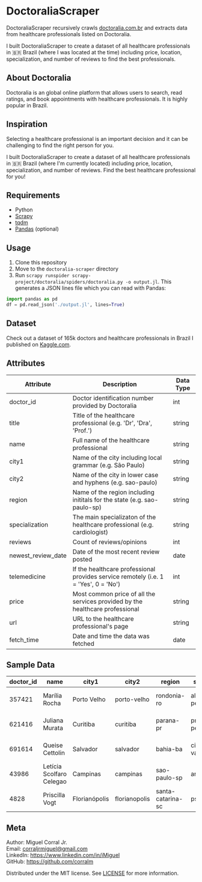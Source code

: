 # DoctoraliaScraper
DoctoraliaScraper recursively crawls [doctoralia.com.br](https://www.doctoralia.com.br/) and extracts data from healthcare professionals listed on Doctoralia.

I built DoctoraliaScraper to create a dataset of all healthcare professionals in 🇧🇷 Brazil (where I was located at the time) including price, location, specialization, and number of reviews to find the best professionals.

## About Doctoralia
Doctoralia is an global online platform that allows users to search, read ratings, and book appointments with healthcare professionals. It is highly popular in Brazil.

## Inspiration
Selecting a healthcare professional is an important decision and it can be challenging to find the right person for you. 

I built DoctoraliaScraper to create a dataset of all healthcare professionals in 🇧🇷 Brazil (where I'm currently located) including price, location, specialization, and number of reviews. Find the best healthcare professional for you!

## Requirements

- Python
- [Scrapy](https://scrapy.org)
- [tqdm](https://tqdm.github.io)
- [Pandas](https://pandas.pydata.org) (optional)

## Usage

1. Clone this repository
2. Move to the `doctoralia-scraper` directory
3. Run `scrapy runspider scrapy-project/doctoralia/spiders/doctoralia.py -o output.jl`. This generates a JSON lines file which you can read with Pandas:

```python
import pandas as pd
df = pd.read_json('./output.jl', lines=True)
```

## Dataset
Check out a dataset of 165k doctors and healthcare professionals in Brazil I published on [Kaggle.com](https://www.kaggle.com/datasets/miguelcorraljr/doctoralia-brasil).

## Attributes
|   Attribute     |   Description                                                                            |   Data Type           |
|-----------------|------------------------------------------------------------------------------------------|-----------------------|
|   doctor_id     |   Doctor identification number provided by Doctoralia                                    |   int                 |
|   title         |   Title of the healthcare professional (e.g. 'Dr', 'Dra', 'Prof.')                       |   string              |
|   name          |   Full name of the healthcare professional                                               |   string              |
|   city1         |   Name of the city including local grammar (e.g. São Paulo)                              |   string              |
|   city2         |   Name of the city in lower case and hyphens (e.g. sao-paulo)                            |   string              |
|   region        |   Name of the region including inititals for the state (e.g. sao-paulo-sp)               |   string              |
|   specialization|   The main specializaton of the healthcare professional (e.g. cardiologist)              |   string              |
|   reviews       |   Count of reviews/opinions                                                              |   int                 |
|   newest_review_date |   Date of the most recent review posted                                             |   date                |
|   telemedicine  |   If the healthcare professional provides service remotely (i.e. 1 = 'Yes', 0 = 'No')    |   int                 |
|   price         |   Most common price of all the services provided by the healthcare professional          |   string              |
|   url           |   URL to the healthcare professional's page                                              |   string              |
|   fetch_time    |   Date and time the data was fetched                                                     |   date                |

## Sample Data
| doctor_id | name                     | city1         | city2         | region            | specialization           | reviews | newest_review_date        | telemedicine | price | url                                                   | fetch_time          |
|-----------|--------------------------|---------------|---------------|-------------------|--------------------------|---------|---------------------------|--------------|-------|-------------------------------------------------------|---------------------|
| 357421    | Marília Rocha            | Porto Velho   | porto-velho   | rondonia-ro       | alergista-pediatrico     | 244     | 2022-10-23T15:00:55-03:00 | 0            |       | http://www.doctoralia.com.br/marilia-rocha            | 2022-10-28 12:02:04 |
| 621416    | Juliana Murata           | Curitiba      | curitiba      | parana-pr         | pneumologista-pediatrico | 324     | 2022-10-27T17:40:27-03:00 | 0            | 300   | http://www.doctoralia.com.br/juliana-murata           | 2022-10-28 12:02:04 |
| 691614    | Queise Cettolin          | Salvador      | salvador      | bahia-ba          | cirurgiao-vascular       | 46      | 2022-10-21T18:06:29-03:00 | 0            | 250   | http://www.doctoralia.com.br/queise-cettolin          | 2022-10-28 12:02:46 |
| 43986     | Letícia Scolfaro Celegao | Campinas      | campinas      | sao-paulo-sp      | angiologista             | 194     | 2022-10-27T23:43:16-03:00 | 1            | 650   | http://www.doctoralia.com.br/leticia-scolfaro-celegao | 2022-10-28 12:02:48 |
| 4828      | Priscilla Vogt           | Florianópolis | florianopolis | santa-catarina-sc | psicologo                | 46.0    | 2022-10-14T20:35:58-03:00 | 1            | 170   | http://www.doctoralia.com.br/priscilla-vogt           | 2022-10-27 23:28:43 |


## Meta
Author: Miguel Corral Jr.  
Email: corraljrmiguel@gmail.com  
LinkedIn: https://www.linkedin.com/in/iMiguel  
GitHub: https://github.com/corralm

Distributed under the MIT license. See [LICENSE](./LICENSE) for more information.
